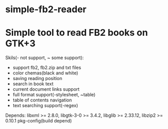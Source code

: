 # simple-fb2-reader
Simple tool to read FB2 books on GTK+3
=======

Skils(- not support, ~ some support):
- support fb2, fb2.zip and txt files
- color chemas(black and white)
- saving reading position
- search in book text
- current document links support
- full format support(-stylesheet, ~table)
- table of contents navigation
- text searching support(-regex)

Depends:
libxml			>= 2.8.0, 
libgtk-3-0  >= 3.4.2, 
libglib     >= 2.33.12, 
libzip2     >= 0.10.1
pkg-config(build depend)

